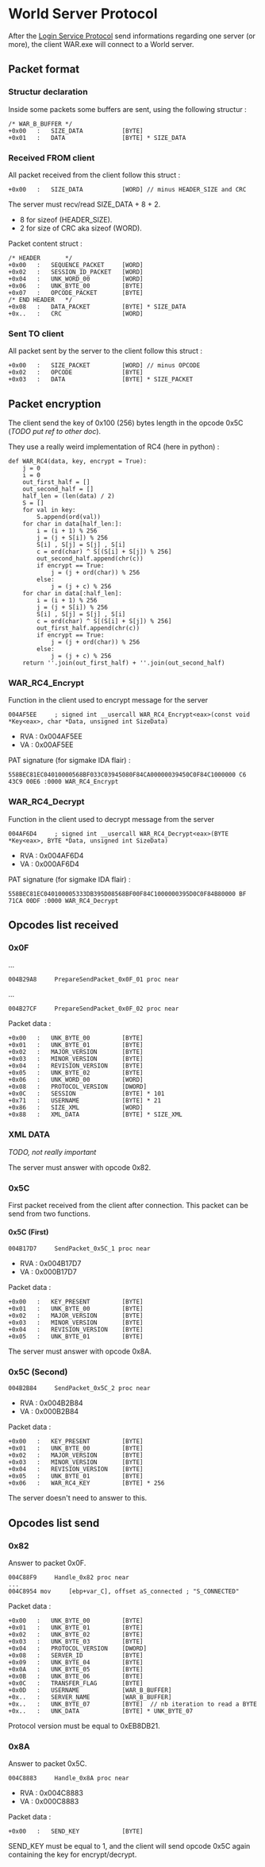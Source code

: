 # World Server Protocol

After the [Login Service Protocol][login_service_protocol] send informations
regarding one server (or more), the client WAR.exe will connect to a World
server.

## Packet format

### Structur declaration

Inside some packets some buffers are sent, using the following structur :

    /* WAR_B_BUFFER */
    +0x00   :   SIZE_DATA           [BYTE]
    +0x01   :   DATA                [BYTE] * SIZE_DATA

### Received FROM client

All packet received from the client follow this struct :

    +0x00   :   SIZE_DATA           [WORD] // minus HEADER_SIZE and CRC

The server must recv/read SIZE_DATA + 8 + 2.

* 8 for sizeof (HEADER_SIZE).
* 2 for size of CRC aka sizeof (WORD).

Packet content struct :

    /* HEADER       */
    +0x00   :   SEQUENCE_PACKET     [WORD]
    +0x02   :   SESSION_ID_PACKET   [WORD]
    +0x04   :   UNK_WORD_00         [WORD]
    +0x06   :   UNK_BYTE_00         [BYTE]
    +0x07   :   OPCODE_PACKET       [BYTE]
    /* END HEADER   */
    +0x08   :   DATA_PACKET         [BYTE] * SIZE_DATA
    +0x..   :   CRC                 [WORD]

### Sent TO client

All packet sent by the server to the client follow this struct :

    +0x00   :   SIZE_PACKET         [WORD] // minus OPCODE
    +0x02   :   OPCODE              [BYTE]
    +0x03   :   DATA                [BYTE] * SIZE_PACKET

## Packet encryption

The client send the key of 0x100 (256) bytes length in the opcode 0x5C (*TODO
put ref to other doc*).

They use a really weird implementation of RC4 (here in python) :

    def WAR_RC4(data, key, encrypt = True):
        j = 0
        i = 0
        out_first_half = []
        out_second_half = []
        half_len = (len(data) / 2)
        S = []
        for val in key:
            S.append(ord(val))
        for char in data[half_len:]:
            i = (i + 1) % 256
            j = (j + S[i]) % 256
            S[i] , S[j] = S[j] , S[i]
            c = ord(char) ^ S[(S[i] + S[j]) % 256]
            out_second_half.append(chr(c))
            if encrypt == True:
                j = (j + ord(char)) % 256
            else:
                j = (j + c) % 256
        for char in data[:half_len]:
            i = (i + 1) % 256
            j = (j + S[i]) % 256
            S[i] , S[j] = S[j] , S[i]
            c = ord(char) ^ S[(S[i] + S[j]) % 256]
            out_first_half.append(chr(c))
            if encrypt == True:
                j = (j + ord(char)) % 256
            else:
                j = (j + c) % 256
        return ''.join(out_first_half) + ''.join(out_second_half)

### WAR_RC4_Encrypt

Function in the client used to encrypt message for the server

    004AF5EE     ; signed int __usercall WAR_RC4_Encrypt<eax>(const void *Key<eax>, char *Data, unsigned int SizeData)

* RVA : 0x004AF5EE
* VA : 0x00AF5EE

PAT signature (for sigmake IDA flair) :

    558BEC81EC04010000568BF033C03945080F84CA00000039450C0F84C1000000 C6 43C9 00E6 :0000 WAR_RC4_Encrypt

### WAR_RC4_Decrypt

Function in the client used to decrypt message from the server

    004AF6D4     ; signed int __usercall WAR_RC4_Decrypt<eax>(BYTE *Key<eax>, BYTE *Data, unsigned int SizeData)

* RVA : 0x004AF6D4
* VA : 0x000AF6D4

PAT signature (for sigmake IDA flair) :

    558BEC81EC040100005333DB395D08568BF00F84C1000000395D0C0F84B80000 BF 71CA 00DF :0000 WAR_RC4_Decrypt

## Opcodes list received

### 0x0F

...

    004B29A8     PrepareSendPacket_0x0F_01 proc near

...

    004B27CF     PrepareSendPacket_0x0F_02 proc near

Packet data :

    +0x00   :   UNK_BYTE_00         [BYTE]
    +0x01   :   UNK_BYTE_01         [BYTE]
    +0x02   :   MAJOR_VERSION       [BYTE]
    +0x03   :   MINOR_VERSION       [BYTE]
    +0x04   :   REVISION_VERSION    [BYTE]
    +0x05   :   UNK_BYTE_02         [BYTE]
    +0x06   :   UNK_WORD_00         [WORD]
    +0x08   :   PROTOCOL_VERSION    [DWORD]
    +0x0C   :   SESSION             [BYTE] * 101
    +0x71   :   USERNAME            [BYTE] * 21
    +0x86   :   SIZE_XML            [WORD]
    +0x88   :   XML_DATA            [BYTE] * SIZE_XML

### XML DATA

*TODO, not really important*

The server must answer with opcode 0x82.

### 0x5C

First packet received from the client after connection.
This packet can be send from two functions.

#### 0x5C (First)

    004B17D7     SendPacket_0x5C_1 proc near

* RVA    : 0x004B17D7
* VA     : 0x000B17D7

Packet data :

    +0x00   :   KEY_PRESENT         [BYTE]
    +0x01   :   UNK_BYTE_00         [BYTE]
    +0x02   :   MAJOR_VERSION       [BYTE]
    +0x03   :   MINOR_VERSION       [BYTE]
    +0x04   :   REVISION_VERSION    [BYTE]
    +0x05   :   UNK_BYTE_01         [BYTE]

The server must answer with opcode 0x8A.

### 0x5C (Second)

    004B2B84     SendPacket_0x5C_2 proc near

* RVA    : 0x004B2B84
* VA     : 0x000B2B84

Packet data :

    +0x00   :   KEY_PRESENT         [BYTE]
    +0x01   :   UNK_BYTE_00         [BYTE]
    +0x02   :   MAJOR_VERSION       [BYTE]
    +0x03   :   MINOR_VERSION       [BYTE]
    +0x04   :   REVISION_VERSION    [BYTE]
    +0x05   :   UNK_BYTE_01         [BYTE]
    +0x06   :   WAR_RC4_KEY         [BYTE] * 256

The server doesn't need to answer to this.

## Opcodes list send

### 0x82

Answer to packet 0x0F.

    004C88F9     Handle_0x82 proc near
    ...
    004C8954 mov     [ebp+var_C], offset aS_connected ; "S_CONNECTED"

Packet data :

    +0x00   :   UNK_BYTE_00         [BYTE]
    +0x01   :   UNK_BYTE_01         [BYTE]
    +0x02   :   UNK_BYTE_02         [BYTE]
    +0x03   :   UNK_BYTE_03         [BYTE]
    +0x04   :   PROTOCOL_VERSION    [DWORD]
    +0x08   :   SERVER_ID           [BYTE]
    +0x09   :   UNK_BYTE_04         [BYTE]
    +0x0A   :   UNK_BYTE_05         [BYTE]
    +0x0B   :   UNK_BYTE_06         [BYTE]
    +0x0C   :   TRANSFER_FLAG       [BYTE]
    +0x0D   :   USERNAME            [WAR_B_BUFFER]
    +0x..   :   SERVER_NAME         [WAR_B_BUFFER]
    +0x..   :   UNK_BYTE_07         [BYTE]  // nb iteration to read a BYTE
    +0x..   :   UNK_DATA            [BYTE] * UNK_BYTE_07

Protocol version must be equal to 0xEB8DB21.

### 0x8A

Answer to packet 0x5C.

    004C8883     Handle_0x8A proc near

* RVA    : 0x004C8883
* VA     : 0x000C8883

Packet data :

    +0x00   :   SEND_KEY            [BYTE]

SEND_KEY must be equal to 1, and the client will send opcode 0x5C again
containing the key for encrypt/decrypt.

[login_service_protocol]:./LoginServiceProtocol.md
